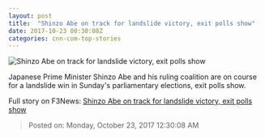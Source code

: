 ```yaml
---
layout: post
title:  "Shinzo Abe on track for landslide victory, exit polls show"
date: 2017-10-23 00:30:08Z
categories: cnn-com-top-stories
---
```


![Shinzo Abe on track for landslide victory, exit polls show](http://cdn.cnn.com/cnnnext/dam/assets/171022122219-shinzo-abe-japan-super-tease.jpg)

Japanese Prime Minister Shinzo Abe and his ruling coalition are on course for a landslide win in Sunday's parliamentary elections, exit polls show.


Full story on F3News: [Shinzo Abe on track for landslide victory, exit polls show](http://www.f3nws.com/n/mTUnJJ)

> Posted on: Monday, October 23, 2017 12:30:08 AM
